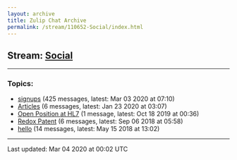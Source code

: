 ```yaml
---
layout: archive
title: Zulip Chat Archive
permalink: /stream/110652-Social/index.html
---
```


## Stream: [Social](https://hl7webmaster.github.io/zulip-hl7-org/stream/110652-Social/index.html)
---

### Topics:

* [signups](topic/signups.html) (425 messages, latest: Mar 03 2020 at 07:10)
* [Articles](topic/Articles.html) (6 messages, latest: Jan 23 2020 at 03:07)
* [Open Position at HL7](topic/Open.20Position.20at.20HL7.html) (1 message, latest: Oct 18 2019 at 00:36)
* [Redox Patent](topic/Redox.20Patent.html) (6 messages, latest: Sep 06 2018 at 05:58)
* [hello](topic/hello.html) (14 messages, latest: May 15 2018 at 13:02)

<hr><p>Last updated: Mar 04 2020 at 00:02 UTC</p>